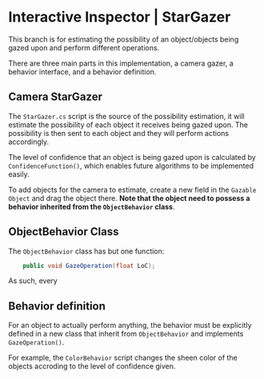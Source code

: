 # Interactive Inspector | StarGazer

This branch is for estimating the possibility of an object/objects being gazed upon and
perform different operations. 

There are three main parts in this implementation, a camera gazer, a behavior interface, 
and a behavior definition. 

## Camera StarGazer 

The `StarGazer.cs` script is the source of the possibility estimation, it will estimate 
the possibility of each object it receives being gazed upon. The possibility is then sent
to each object and they will perform actions accordingly. 

The level of confidence that an object is being gazed upon is calculated by `ConfidenceFunction()`,
which enables future algorithms to be implemented easily. 

To add objects for the camera to estimate, create a new field in the `Gazable Object` and
drag the object there. **Note that the object need to possess a behavior inherited from the 
`ObjectBehavior` class**. 

## ObjectBehavior Class

The `ObjectBehavior` class has but one function:

```c#
	public void GazeOperation(float LoC);
```

As such, every 

## Behavior definition 

For an object to actually perform anything, the behavior must be explicitly defined in a new class
that inherit from `ObjectBehavior` and implements `GazeOperation()`. 

For example, the `ColorBehavior` script changes the sheen color of the objects accroding to the 
level of confidence given. 
